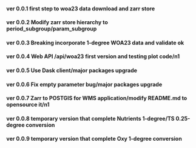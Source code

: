#### ver 0.0.1 first step to woa23 data download and zarr store
#### ver 0.0.2 Modify zarr store hierarchy to period_subgroup/param_subgroup
#### ver 0.0.3 Breaking incorporate 1-degree WOA23 data and validate ok
#### ver 0.0.4 Web API /api/woa23 first version and testing plot code/n1
#### ver 0.0.5 Use Dask client/major packages upgrade
#### ver 0.0.6 Fix empty parameter bug/major packages upgrade
#### ver 0.0.7 Zarr to POSTGIS for WMS application/modify README.md to opensource it/n1
#### ver 0.0.8 temporary version that complete Nutrients 1-degree/TS 0.25-degree conversion
#### ver 0.0.9 temporary version that complete Oxy 1-degree conversion

